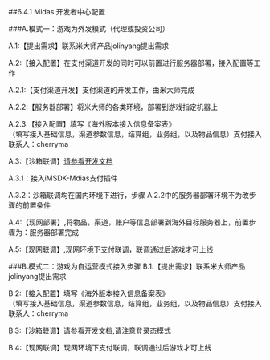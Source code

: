 ##6.4.1 Midas 开发者中心配置

###A.模式一：游戏为外发模式（代理或投资公司）

  A.1:【提出需求】联系米大师产品jolinyang提出需求
  
  A.2:【接入配置】在支付渠道开发的同时可以前置进行服务器部署，接入配置等工作
  
  A.2.1:【支付渠道开发】支付渠道的开发工作，由米大师完成
    
  A.2.2:【服务器部署】将米大师的各类环境，部署到游戏指定机器上
    
  A.2.3:【接入配置】填写《海外版本接入信息备案表》  
      （填写接入基础信息，渠道参数信息，结算组，业务组，以及物品信息）支付接入联系人：cherryma

  A.3:【沙箱联调】[请参看开发文档](../../Unity/Module/pay.md)   
    
  A.3.1：接入iMSDK-Mdias支付插件
    
  A.3.2：沙箱联调均在国内环境下进行，步骤 A.2.2中的服务器部署环境不为改步骤的前置条件
   
  A.4:【现网部署】,将物品，渠道，账户等信息部署到海外目标服务器上，前置步骤为：服务器部署完成 
    
  A.5:【现网联调】,现网环境下支付联调，联调通过后游戏才可上线


###B.模式二：游戏为自运营模式接入步骤
  B.1:【提出需求】联系米大师产品jolinyang提出需求
    
  B.2:【接入配置】填写《海外版本接入信息备案表》  
    （填写接入基础信息，渠道参数信息，结算组，业务组，以及物品信息）支付接入联系人：cherryma

  B.3:【沙箱联调】[请参看开发文档](../../Unity/Module/pay.md),请注意登录态模式
     
  B.4:【现网联调】现网环境下支付联调，联调通过后游戏才可上线
